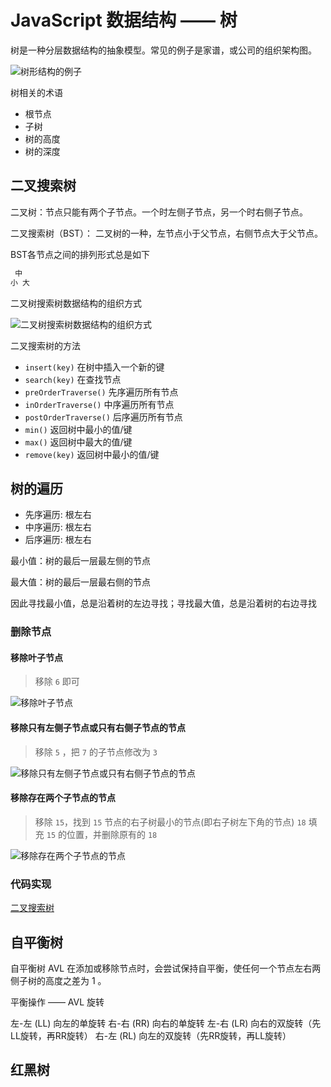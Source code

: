 # JavaScript 数据结构 —— 树

树是一种分层数据结构的抽象模型。常见的例子是家谱，或公司的组织架构图。

![树形结构的例子](https://static.qwas.fun/public/2025/01/tree-example.png)

树相关的术语

- 根节点
- 子树
- 树的高度
- 树的深度

## 二叉搜索树

二叉树：节点只能有两个子节点。一个时左侧子节点，另一个时右侧子节点。

二叉搜索树（BST）： 二叉树的一种，左节点小于父节点，右侧节点大于父节点。

BST各节点之间的排列形式总是如下

```txt
 中
小 大
```

二叉树搜索树数据结构的组织方式

![二叉树搜索树数据结构的组织方式](https://static.qwas.fun/public/2025/01/BinarySearchTree-data-structure-%E4%BA%8C%E5%8F%89%E6%A0%91%E6%90%9C%E7%B4%A2%E6%A0%91%E6%95%B0%E6%8D%AE%E7%BB%93%E6%9E%84%E7%9A%84%E7%BB%84%E7%BB%87%E6%96%B9%E5%BC%8F.png)

二叉搜索树的方法

- `insert(key)` 在树中插入一个新的键
- `search(key)` 在查找节点
- `preOrderTraverse()` 先序遍历所有节点
- `inOrderTraverse()` 中序遍历所有节点
- `postOrderTraverse()` 后序遍历所有节点
- `min()` 返回树中最小的值/键
- `max()` 返回树中最大的值/键
- `remove(key)` 返回树中最小的值/键

## 树的遍历

- 先序遍历: 根左右
- 中序遍历: 根左右
- 后序遍历: 根左右

最小值：树的最后一层最左侧的节点

最大值：树的最后一层最右侧的节点

因此寻找最小值，总是沿着树的左边寻找；寻找最大值，总是沿着树的右边寻找

### 删除节点

#### 移除叶子节点

> 移除 `6` 即可

![移除叶子节点](https://static.qwas.fun/public/2025/01/BinarySearchTree-remove-leaf-node-%E7%A7%BB%E9%99%A4%E5%8F%B6%E5%AD%90%E8%8A%82%E7%82%B9.png)

#### 移除只有左侧子节点或只有右侧子节点的节点

> 移除 `5` ，把 `7` 的子节点修改为 `3`

![移除只有左侧子节点或只有右侧子节点的节点](https://static.qwas.fun/public/2025/01/BinarySearchTree-remove-node-with-one-leaf-node-%E7%A7%BB%E9%99%A4%E5%8F%AA%E6%9C%89%E5%B7%A6%E4%BE%A7%E5%AD%90%E8%8A%82%E7%82%B9%E6%88%96%E5%8F%AA%E6%9C%89%E5%8F%B3%E4%BE%A7%E5%AD%90%E8%8A%82%E7%82%B9%E7%9A%84%E8%8A%82%E7%82%B9.png)

#### 移除存在两个子节点的节点

> 移除 `15`，找到 `15` 节点的右子树最小的节点(即右子树左下角的节点) `18` 填充 `15` 的位置，并删除原有的 `18`

![移除存在两个子节点的节点](https://static.qwas.fun/public/2025/01/BinarySearchTree-remove-node-with-two-leaf-node-%E7%A7%BB%E9%99%A4%E5%AD%98%E5%9C%A8%E4%B8%A4%E4%B8%AA%E5%AD%90%E8%8A%82%E7%82%B9%E7%9A%84%E8%8A%82%E7%82%B9.png)

### 代码实现

[二叉搜索树](https://gist.github.com/qwasfun/d447503919eb27cc9ec55a0ddf57f016)

## 自平衡树

自平衡树 AVL 在添加或移除节点时，会尝试保持自平衡，使任何一个节点左右两侧子树的高度之差为 1 。

平衡操作 —— AVL 旋转

左-左 (LL) 向左的单旋转
右-右 (RR) 向右的单旋转
左-右 (LR) 向右的双旋转（先LL旋转，再RR旋转）
右-左 (RL) 向左的双旋转（先RR旋转，再LL旋转）

## 红黑树
